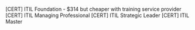 [CERT] ITIL Foundation - $314 but cheaper with training service provider
[CERT] ITIL Managing Professional
[CERT] ITIL Strategic Leader
[CERT] ITIL Master
